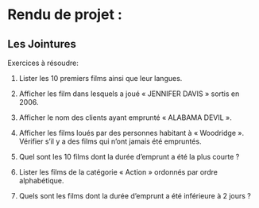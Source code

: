 # Rendu de projet :

## Les Jointures

Exercices à résoudre:

1. Lister les 10 premiers films ainsi que leur langues. 

2. Afficher les film dans lesquels a joué « JENNIFER DAVIS » sortis en 2006. 

3. Afficher le nom des clients ayant emprunté « ALABAMA DEVIL ». 

4. Afficher les films loués par des personnes habitant à « Woodridge ». Vérifier s’il y a des films qui n’ont jamais été empruntés. 

5. Quel sont les 10 films dont la durée d’emprunt a été la plus courte ? 

6. Lister les films de la catégorie « Action » ordonnés par ordre alphabétique. 
7. Quels sont les films dont la durée d’emprunt a été inférieure à 2 jours ?  